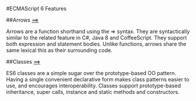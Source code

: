 #ECMAScript 6 Features

##Arrows [==>](https://github.com/dnbard/es6-guide/blob/master/arrows.md)

Arrows are a function shorthand using the => syntax. They are syntactically similar to the related feature in C#, Java 8 and CoffeeScript. They support both expression and statement bodies. Unlike functions, arrows share the same lexical this as their surrounding code.

##Classes [==>](https://github.com/dnbard/es6-guide/blob/master/classes.md)

ES6 classes are a simple sugar over the prototype-based OO pattern. Having a single convenient declarative form makes class patterns easier to use, and encourages interoperability. Classes support prototype-based inheritance, super calls, instance and static methods and constructors.

